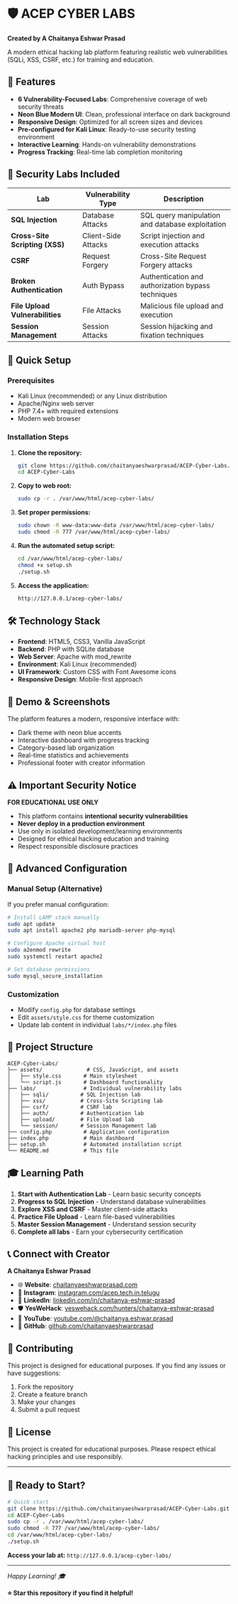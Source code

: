 # 🛡️ ACEP CYBER LABS

**Created by A Chaitanya Eshwar Prasad**

A modern ethical hacking lab platform featuring realistic web vulnerabilities (SQLi, XSS, CSRF, etc.) for training and education.

## 🎯 Features

- **6 Vulnerability-Focused Labs**: Comprehensive coverage of web security threats
- **Neon Blue Modern UI**: Clean, professional interface on dark background
- **Responsive Design**: Optimized for all screen sizes and devices
- **Pre-configured for Kali Linux**: Ready-to-use security testing environment
- **Interactive Learning**: Hands-on vulnerability demonstrations
- **Progress Tracking**: Real-time lab completion monitoring

## 🧪 Security Labs Included

| Lab | Vulnerability Type | Description |
|-----|-------------------|-------------|
| **SQL Injection** | Database Attacks | SQL query manipulation and database exploitation |
| **Cross-Site Scripting (XSS)** | Client-Side Attacks | Script injection and execution attacks |
| **CSRF** | Request Forgery | Cross-Site Request Forgery attacks |
| **Broken Authentication** | Auth Bypass | Authentication and authorization bypass techniques |
| **File Upload Vulnerabilities** | File Attacks | Malicious file upload and execution |
| **Session Management** | Session Attacks | Session hijacking and fixation techniques |

## 🚀 Quick Setup

### Prerequisites
- Kali Linux (recommended) or any Linux distribution
- Apache/Nginx web server
- PHP 7.4+ with required extensions
- Modern web browser

### Installation Steps

1. **Clone the repository:**
   ```bash
   git clone https://github.com/chaitanyaeshwarprasad/ACEP-Cyber-Labs.git
   cd ACEP-Cyber-Labs
   ```

2. **Copy to web root:**
   ```bash
   sudo cp -r . /var/www/html/acep-cyber-labs/
   ```

3. **Set proper permissions:**
   ```bash
   sudo chown -R www-data:www-data /var/www/html/acep-cyber-labs/
   sudo chmod -R 777 /var/www/html/acep-cyber-labs/
   ```

4. **Run the automated setup script:**
   ```bash
   cd /var/www/html/acep-cyber-labs/
   chmod +x setup.sh
   ./setup.sh
   ```

5. **Access the application:**
   ```
   http://127.0.0.1/acep-cyber-labs/
   ```

## 🛠️ Technology Stack

- **Frontend**: HTML5, CSS3, Vanilla JavaScript
- **Backend**: PHP with SQLite database
- **Web Server**: Apache with mod_rewrite
- **Environment**: Kali Linux (recommended)
- **UI Framework**: Custom CSS with Font Awesome icons
- **Responsive Design**: Mobile-first approach

## 📱 Demo & Screenshots

The platform features a modern, responsive interface with:
- Dark theme with neon blue accents
- Interactive dashboard with progress tracking
- Category-based lab organization
- Real-time statistics and achievements
- Professional footer with creator information

## ⚠️ Important Security Notice

**FOR EDUCATIONAL USE ONLY**

- This platform contains **intentional security vulnerabilities**
- **Never deploy in a production environment**
- Use only in isolated development/learning environments
- Designed for ethical hacking education and training
- Respect responsible disclosure practices

## 🔧 Advanced Configuration

### Manual Setup (Alternative)
If you prefer manual configuration:

```bash
# Install LAMP stack manually
sudo apt update
sudo apt install apache2 php mariadb-server php-mysql

# Configure Apache virtual host
sudo a2enmod rewrite
sudo systemctl restart apache2

# Set database permissions
sudo mysql_secure_installation
```

### Customization
- Modify `config.php` for database settings
- Edit `assets/style.css` for theme customization
- Update lab content in individual `labs/*/index.php` files

## 📁 Project Structure

```
ACEP-Cyber-Labs/
├── assets/              # CSS, JavaScript, and assets
│   ├── style.css       # Main stylesheet
│   └── script.js       # Dashboard functionality
├── labs/               # Individual vulnerability labs
│   ├── sqli/          # SQL Injection lab
│   ├── xss/           # Cross-Site Scripting lab
│   ├── csrf/          # CSRF lab
│   ├── auth/          # Authentication lab
│   ├── upload/        # File Upload lab
│   └── session/       # Session Management lab
├── config.php          # Application configuration
├── index.php           # Main dashboard
├── setup.sh            # Automated installation script
└── README.md           # This file
```

## 🎓 Learning Path

1. **Start with Authentication Lab** - Learn basic security concepts
2. **Progress to SQL Injection** - Understand database vulnerabilities
3. **Explore XSS and CSRF** - Master client-side attacks
4. **Practice File Upload** - Learn file-based vulnerabilities
5. **Master Session Management** - Understand session security
6. **Complete all labs** - Earn your cybersecurity certification

## 📞 Connect with Creator

**A Chaitanya Eshwar Prasad**

- 🌐 **Website**: [chaitanyaeshwarprasad.com](https://chaitanyaeshwarprasad.com)
- 📸 **Instagram**: [instagram.com/acep.tech.in.telugu](https://instagram.com/acep.tech.in.telugu)
- 💼 **LinkedIn**: [linkedin.com/in/chaitanya-eshwar-prasad](https://linkedin.com/in/chaitanya-eshwar-prasad)
- 🛡️ **YesWeHack**: [yeswehack.com/hunters/chaitanya-eshwar-prasad](https://yeswehack.com/hunters/chaitanya-eshwar-prasad)
- 🎥 **YouTube**: [youtube.com/@chaitanya.eshwar.prasad](https://youtube.com/@chaitanya.eshwar.prasad)
- 🐙 **GitHub**: [github.com/chaitanyaeshwarprasad](https://github.com/chaitanyaeshwarprasad)

## 🤝 Contributing

This project is designed for educational purposes. If you find any issues or have suggestions:

1. Fork the repository
2. Create a feature branch
3. Make your changes
4. Submit a pull request

## 📄 License

This project is created for educational purposes. Please respect ethical hacking principles and use responsibly.

---

## 🚀 Ready to Start?

```bash
# Quick start
git clone https://github.com/chaitanyaeshwarprasad/ACEP-Cyber-Labs.git
cd ACEP-Cyber-Labs
sudo cp -r . /var/www/html/acep-cyber-labs/
sudo chmod -R 777 /var/www/html/acep-cyber-labs/
cd /var/www/html/acep-cyber-labs/
./setup.sh
```

**Access your lab at:** `http://127.0.0.1/acep-cyber-labs/`

---

*Happy Learning! 🎓*

**⭐ Star this repository if you find it helpful!**